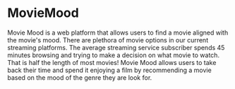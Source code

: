 # MovieMood

Movie Mood is a web platform that allows users to find a movie aligned with the movie's mood. There are plethora of movie options in our current streaming platforms. The average streaming service subscriber spends 45 minutes browsing and trying to make a decision on what movie to watch. That is half the length of most movies! Movie Mood allows users to take back their time and spend it enjoying a film by recommending a movie based on the mood of the genre they are look for. 
